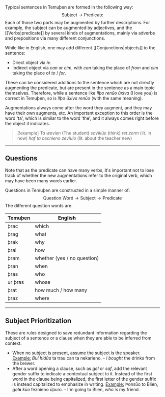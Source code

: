 Typical sentences in Temuþen are formed in the following way:
$$\text{Subject} \longrightarrow \text{Predicate} $$
Each of those two parts may be augmented by further descriptions. For example, the subject can be augmented by adjectives, and the [[Verbs|predicate]] by several kinds of augmentations, mainly via adverbs and prepositions via many different conjunctions.

While like in English, one may add different [[Conjunctions|objects]] to the sentence:
* Direct object via _iv_.
* Indirect object via _can_ or _cim_, with _can_ taking the place of _from_ and _cim_ taking the place of _to_ / _for_.

These can be considered additions to the sentence which are not directly augmenting the predicate, but are present in the sentence as a main topic themselves. Therefore, while a sentence like _IIþo renūo ūxiva_ (I love you) is correct in Temuþen, so is _IIþo ūxiva renūo_ (with the same meaning).

Augmentations always come after the word they augment, and they may have their own augments, etc.
An important exception to this order is the word 'ta', which is similar to the word 'the', and it always comes right before the object it indicates.

>[!example] 
>*Ta wavien* (The student) *savikūo* (think) *ret zorm* (lit. in now) *haf ta cecnieno zeviulo* (lit. about the teacher new)
- - - -
## Questions

Note that as the predicate can have many verbs, it's important not to lose track of whether the new augmentations refer to the original verb, which may have been many words earlier.

Questions in Temuþen are constructed in a simple manner of:
$$\text{Question Word}\longrightarrow\text{Subject} \longrightarrow \text{Predicate} $$
The different question words are:

| Temuþen | English                     |
| ------- | --------------------------- |
| þrac    | which                       |
| þrag    | what                        |
| þrak    | why                         |
| þral    | how                         |
| þram    | whether (yes / no question) |
| þran    | when                        |
| þras    | who                         |
| ur þras | whose                       |
| þrat    | how much / how many         |
| þraz    | where                       |
- - - -
## Subject Prioritization


These are rules designed to save redundant information regarding the subject of a sentence or a clause when they are able to be inferred from context.
* When no subject is present, assume the subject is the speaker.
	<u>Example:</u> *Bul hidūa* ta trau can ta nekarieno. - *I bought* the drinks from the brewer.
* After a word opening a clause, such as _gel_ or _saf_, add the relevant gender suffix to indicate a contextual subject to it. Instead of the first word in the clause being capitalized, the first letter of the gender suffix is instead capitalized to emphasize in writing.
	<u>Example:</u> Þonsūo to Blien, _gel**o** kūo_ feznieno ūþuro. - I'm going to Blien, _who is_ my friend.